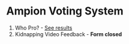<head>
  <script async src="https://www.googletagmanager.com/gtag/js?id=G-6971NP6T4P"></script>
  <script>
    window.dataLayer = window.dataLayer || [];
    function gtag(){dataLayer.push(arguments);}
    gtag('js', new Date());

    gtag('config', 'G-6971NP6T4P');
  </script>
</head>

# Ampion Voting System

1. Who Pro? - [See results](https://docs.google.com/forms/d/e/1FAIpQLSdFQHn2ThgxhUX3xLwgW33NaxrAMDJmyc_QM9QKEAH2hnY6Og/viewanalytics)
2. Kidnapping Video Feedback - **Form closed**
